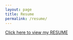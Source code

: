 ```yaml
---
layout: page
title: Resume
permalink: /resume/
---
```




[Click here to view my RESUME](https://github.com/ibrahimAlii/ibrahimalii.github.io/blob/master/Ibrahim-resume.pdf)
